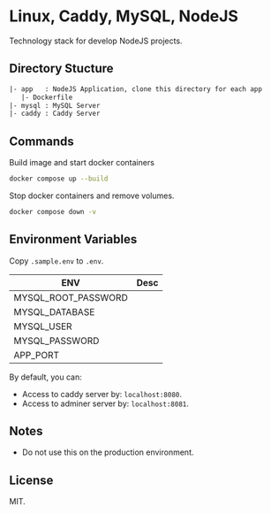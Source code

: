 # Linux, Caddy, MySQL, NodeJS

Technology stack for develop NodeJS projects.

## Directory Stucture

```txt
|- app   : NodeJS Application, clone this directory for each app
   |- Dockerfile
|- mysql : MySQL Server
|- caddy : Caddy Server
```

## Commands

Build image and start docker containers

```bash
docker compose up --build
```

Stop docker containers and remove volumes.

```bash
docker compose down -v
```

## Environment Variables

Copy `.sample.env` to `.env`.

| ENV                 | Desc |
| ------------------- | ---- |
| MYSQL_ROOT_PASSWORD |      |
| MYSQL_DATABASE      |      |
| MYSQL_USER          |      |
| MYSQL_PASSWORD      |      |
| APP_PORT            |      |

By default, you can:

- Access to caddy server by: `localhost:8080`.
- Access to adminer server by: `localhost:8081`.

## Notes

- Do not use this on the production environment.

## License

MIT.
